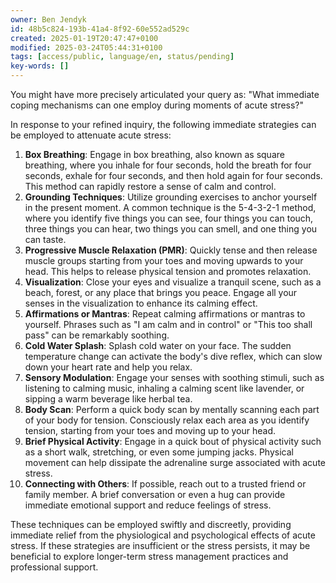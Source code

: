 ```yaml
---
owner: Ben Jendyk
id: 48b5c824-193b-41a4-8f92-60e552ad529c
created: 2025-01-19T20:47:47+0100
modified: 2025-03-24T05:44:31+0100
tags: [access/public, language/en, status/pending]
key-words: []
---
```


You might have more precisely articulated your query as: "What immediate coping mechanisms can one employ during moments of acute stress?"

In response to your refined inquiry, the following immediate strategies can be employed to attenuate acute stress:

1. **Box Breathing**: Engage in box breathing, also known as square breathing, where you inhale for four seconds, hold the breath for four seconds, exhale for four seconds, and then hold again for four seconds. This method can rapidly restore a sense of calm and control.
2. **Grounding Techniques**: Utilize grounding exercises to anchor yourself in the present moment. A common technique is the 5-4-3-2-1 method, where you identify five things you can see, four things you can touch, three things you can hear, two things you can smell, and one thing you can taste.
3. **Progressive Muscle Relaxation (PMR)**: Quickly tense and then release muscle groups starting from your toes and moving upwards to your head. This helps to release physical tension and promotes relaxation.
4. **Visualization**: Close your eyes and visualize a tranquil scene, such as a beach, forest, or any place that brings you peace. Engage all your senses in the visualization to enhance its calming effect.
5. **Affirmations or Mantras**: Repeat calming affirmations or mantras to yourself. Phrases such as "I am calm and in control" or "This too shall pass" can be remarkably soothing.
6. **Cold Water Splash**: Splash cold water on your face. The sudden temperature change can activate the body's dive reflex, which can slow down your heart rate and help you relax.
7. **Sensory Modulation**: Engage your senses with soothing stimuli, such as listening to calming music, inhaling a calming scent like lavender, or sipping a warm beverage like herbal tea.
8. **Body Scan**: Perform a quick body scan by mentally scanning each part of your body for tension. Consciously relax each area as you identify tension, starting from your toes and moving up to your head.
9. **Brief Physical Activity**: Engage in a quick bout of physical activity such as a short walk, stretching, or even some jumping jacks. Physical movement can help dissipate the adrenaline surge associated with acute stress.
10. **Connecting with Others**: If possible, reach out to a trusted friend or family member. A brief conversation or even a hug can provide immediate emotional support and reduce feelings of stress.

These techniques can be employed swiftly and discreetly, providing immediate relief from the physiological and psychological effects of acute stress. If these strategies are insufficient or the stress persists, it may be beneficial to explore longer-term stress management practices and professional support.
